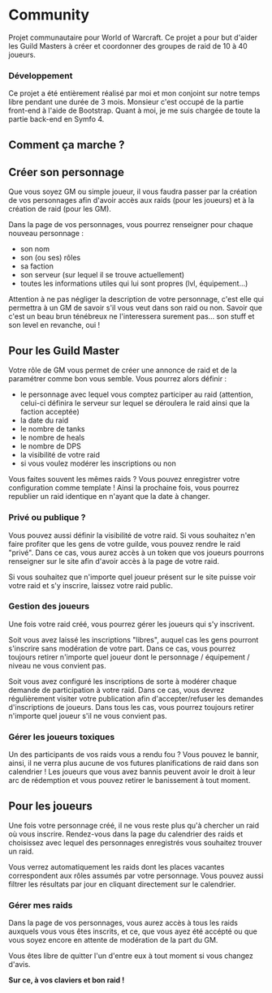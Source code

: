 # Community
Projet communautaire pour World of Warcraft.
Ce projet a pour but d'aider les Guild Masters à créer et coordonner des groupes de raid de 10 à 40 joueurs.

### Développement
Ce projet a été entièrement réalisé par moi et mon conjoint sur notre temps libre pendant une durée de 3 mois.
Monsieur c'est occupé de la partie front-end à l'aide de Bootstrap.
Quant à moi, je me suis chargée de toute la partie back-end en Symfo 4.

## Comment ça marche ?

## Créer son personnage

Que vous soyez GM ou simple joueur, il vous faudra passer par la création de vos personnages afin d'avoir 
accès aux raids (pour les joueurs) et à la création de raid (pour les GM).

Dans la page de vos personnages, vous pourrez renseigner pour chaque nouveau personnage : 

- son nom
- son (ou ses) rôles
- sa faction
- son serveur (sur lequel il se trouve actuellement)
- toutes les informations utiles qui lui sont propres (lvl, équipement...)

Attention à ne pas négliger la description de votre personnage, c'est elle qui permettra à un GM de savoir s'il vous veut dans son raid ou non. 
Savoir que c'est un beau brun ténébreux ne l'interessera surement pas... son stuff et son level en revanche, oui !

## Pour les Guild Master
Votre rôle de GM vous permet de créer une annonce de raid et de la paramétrer comme bon vous semble.
Vous pourrez alors définir :

- le personnage avec lequel vous comptez participer au raid (attention, celui-ci définira le serveur sur lequel se déroulera le raid ainsi que la faction acceptée)
- la date du raid
- le nombre de tanks
- le nombre de heals
- le nombre de DPS
- la visibilité de votre raid
- si vous voulez modérer les inscriptions ou non

Vous faites souvent les mêmes raids ? Vous pouvez enregistrer votre configuration comme template ! 
Ainsi la prochaine fois, vous pourrez republier un raid identique en n'ayant que la date à changer.

### Privé ou publique ?
Vous pouvez aussi définir la visibilité de votre raid.
Si vous souhaitez n'en faire profiter que les gens de votre guilde, vous pouvez rendre le raid "privé". 
Dans ce cas, vous aurez accès à un token que vos joueurs pourrons renseigner sur le site afin d'avoir accès à la page de votre raid.

Si vous souhaitez que n'importe quel joueur présent sur le site puisse voir votre raid et s'y inscrire, laissez votre raid public.

### Gestion des joueurs
Une fois votre raid créé, vous pourrez gérer les joueurs qui s'y inscrivent.

Soit vous avez laissé les inscriptions "libres", auquel cas les gens pourront s'inscrire sans modération de votre part.
Dans ce cas, vous pourrez toujours retirer n'importe quel joueur dont le personnage / équipement / niveau ne vous convient pas.

Soit vous avez configuré les inscriptions de sorte à modérer chaque demande de participation à votre raid.
Dans ce cas, vous devrez régulièrement visiter votre publication afin d'accepter/refuser les demandes d'inscriptions de joueurs.
Dans tous les cas, vous pourrez toujours retirer n'importe quel joueur s'il ne vous convient pas.

### Gérer les joueurs toxiques
Un des participants de vos raids vous a rendu fou ?
Vous pouvez le bannir, ainsi, il ne verra plus aucune de vos futures planifications de raid dans son calendrier !
Les joueurs que vous avez bannis peuvent avoir le droit à leur arc de rédemption et vous pouvez retirer le banissement à tout moment.

## Pour les joueurs

Une fois votre personnage créé, il ne vous reste plus qu'à chercher un raid où vous inscrire.
Rendez-vous dans la page du calendrier des raids et choisissez avec lequel des personnages enregistrés vous souhaitez trouver un raid.

Vous verrez automatiquement les raids dont les places vacantes correspondent aux rôles assumés par votre personnage.
Vous pouvez aussi filtrer les résultats par jour en cliquant directement sur le calendrier.

### Gérer mes raids
Dans la page de vos personnages, vous aurez accès à tous les raids auxquels vous vous êtes inscrits, et ce, que vous ayez été accépté ou
que vous soyez encore en attente de modération de la part du GM.

Vous êtes libre de quitter l'un d'entre eux à tout moment si vous changez d'avis.

**Sur ce, à vos claviers et bon raid !**
